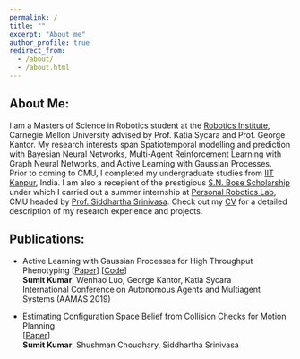 ```yaml
---
permalink: /
title: ""
excerpt: "About me"
author_profile: true
redirect_from: 
  - /about/
  - /about.html
---
```


## About Me:
I am a Masters of Science in Robotics student at the <a href="http://ri.cmu.edu">Robotics Institute</a>, Carnegie Mellon University advised by Prof. Katia Sycara and Prof. George Kantor. My research interests span Spatiotemporal modelling and prediction with Bayesian Neural Networks, Multi-Agent Reinforcement Learning with Graph Neural Networks, and Active Learning with Gaussian Processes. Prior to coming to CMU, I completed my undergraduate studies from <a href="https://iitk.ac.in/"> IIT Kanpur</a>, India. I am also a recepient of the prestigious <a href="https://www.iusstf.org/program/sn-bose-scholars-program">S.N. Bose Scholarship </a> under which I carried out a summer internship at <a href="https://personalrobotics.cs.washington.edu/">Personal Robotics Lab</a>, CMU headed by <a href="https://goodrobot.ai/">Prof. Siddhartha Srinivasa</a>. Check out my <a href="/files/cv_2col.pdf">CV</a> for a detailed description of my research experience and projects. 


<!-- <div id = "publications"> -->
## Publications:
* Active Learning with Gaussian Processes for High Throughput Phenotyping [<a href="https://arxiv.org/abs/1901.06803">Paper</a>] [<a href="https://github.com/sumitsk/algp.git">Code</a>]<br>
**Sumit Kumar**, Wenhao Luo, George Kantor, Katia Sycara<br>
International Conference on Autonomous Agents and Multiagent Systems (AAMAS 2019)<br>

* Estimating Configuration Space Belief from Collision Checks for Motion Planning<br>[<a href="https://arxiv.org/abs/1901.07646">Paper</a>]<br>
**Sumit Kumar**, Shushman Choudhary, Siddhartha Srinivasa<br>
<!-- </div> -->